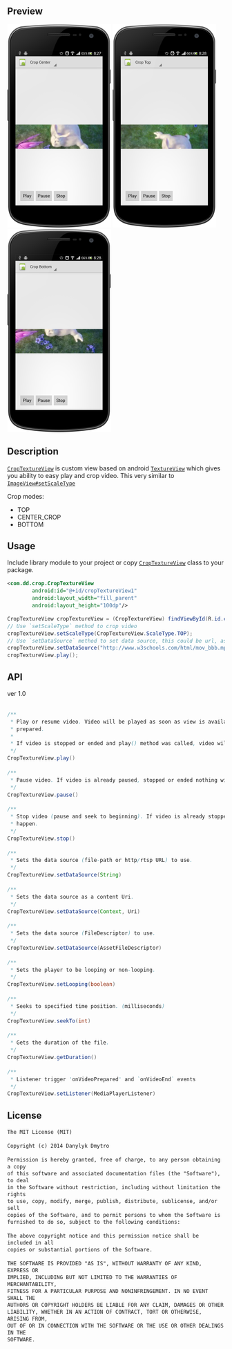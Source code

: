 ## Preview

<img src="assets/sample1.png" width="240" />
<img src="assets/sample2.png" width="240" />
<img src="assets/sample3.png" width="240" />

## Description

[`CropTextureView`](/library/src/com/dd/crop/CropTextureView.java) is custom view based on android [`TextureView`](http://developer.android.com/reference/android/view/TextureView.html) which gives you ability to easy play and crop video. This very similar to [`ImageView#setScaleType`](http://developer.android.com/reference/android/widget/ImageView.html#setScaleType(android.widget.ImageView.ScaleType))

Crop modes:

 - TOP
 - CENTER_CROP
 - BOTTOM

## Usage


Include library module to your project or copy [`CropTextureView`](/library/src/com/dd/crop/CropTextureView.java) class to your package.


```xml
<com.dd.crop.CropTextureView
        android:id="@+id/cropTextureView1"
        android:layout_width="fill_parent"
        android:layout_height="100dp"/>
```

```java
CropTextureView cropTextureView = (CropTextureView) findViewById(R.id.cropTextureView);
// Use `setScaleType` method to crop video
cropTextureView.setScaleType(CropTextureView.ScaleType.TOP);
// Use `setDataSource` method to set data source, this could be url, assets folder or path
cropTextureView.setDataSource("http://www.w3schools.com/html/mov_bbb.mp4");
cropTextureView.play();
```

## API

ver 1.0

```java

/**
 * Play or resume video. Video will be played as soon as view is available and media player is
 * prepared.
 *
 * If video is stopped or ended and play() method was called, video will start over.
 */
CropTextureView.play()

/**
 * Pause video. If video is already paused, stopped or ended nothing will happen.
 */
CropTextureView.pause()

/**
 * Stop video (pause and seek to beginning). If video is already stopped or ended nothing will
 * happen.
 */
CropTextureView.stop()

/**
 * Sets the data source (file-path or http/rtsp URL) to use.
 */
CropTextureView.setDataSource(String)

/**
 * Sets the data source as a content Uri.
 */
CropTextureView.setDataSource(Context, Uri)

/**
 * Sets the data source (FileDescriptor) to use.
 */
CropTextureView.setDataSource(AssetFileDescriptor)

/**
 * Sets the player to be looping or non-looping.
 */
CropTextureView.setLooping(boolean)

/**
 * Seeks to specified time position. (milliseconds)
 */
CropTextureView.seekTo(int)

/**
 * Gets the duration of the file.
 */
CropTextureView.getDuration()

/**
 * Listener trigger 'onVideoPrepared' and `onVideoEnd` events
 */
CropTextureView.setListener(MediaPlayerListener)
```

## License

```
The MIT License (MIT)

Copyright (c) 2014 Danylyk Dmytro

Permission is hereby granted, free of charge, to any person obtaining a copy
of this software and associated documentation files (the "Software"), to deal
in the Software without restriction, including without limitation the rights
to use, copy, modify, merge, publish, distribute, sublicense, and/or sell
copies of the Software, and to permit persons to whom the Software is
furnished to do so, subject to the following conditions:

The above copyright notice and this permission notice shall be included in all
copies or substantial portions of the Software.

THE SOFTWARE IS PROVIDED "AS IS", WITHOUT WARRANTY OF ANY KIND, EXPRESS OR
IMPLIED, INCLUDING BUT NOT LIMITED TO THE WARRANTIES OF MERCHANTABILITY,
FITNESS FOR A PARTICULAR PURPOSE AND NONINFRINGEMENT. IN NO EVENT SHALL THE
AUTHORS OR COPYRIGHT HOLDERS BE LIABLE FOR ANY CLAIM, DAMAGES OR OTHER
LIABILITY, WHETHER IN AN ACTION OF CONTRACT, TORT OR OTHERWISE, ARISING FROM,
OUT OF OR IN CONNECTION WITH THE SOFTWARE OR THE USE OR OTHER DEALINGS IN THE
SOFTWARE.
```
